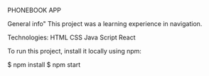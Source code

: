 PHONEBOOK APP

General info" This project was a learning experience in navigation.

Technologies: 
HTML 
CSS 
Java Script 
React

To run this project, install it locally using npm:

$ npm install 
$ npm start
